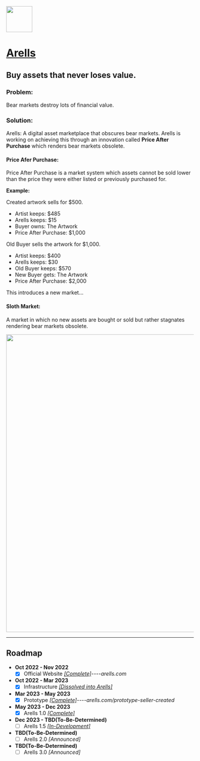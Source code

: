 <img src="https://github.com/Ecare-Exchange/Arells/blob/main/Art/General/Arells-Icon-Ebony.png" width="70px"> 

# [Arells](https://arells.com)
## Buy assets that never loses value.

### Problem:
Bear markets destroy lots of financial value.

### Solution:
Arells: A digital asset marketplace that obscures bear markets. Arells is working on achieving this through an innovation called **Price After Purchase** which renders bear markets obsolete.

#### Price Afer Purchase:
Price After Purchase is a market system which assets cannot be sold lower than the price they were either listed or previously purchased for.

**Example:**

Created artwork sells for $500.
- Artist keeps: $485
- Arells keeps: $15
- Buyer owns: The Artwork
- Price After Purchase: $1,000

Old Buyer sells the artwork for $1,000.
- Artist keeps: $400
- Arells keeps: $30
- Old Buyer keeps: $570
- New Buyer gets: The Artwork
- Price After Purchase: $2,000

This introduces a new market…

#### Sloth Market:

A market in which no new assets are bought or sold but rather stagnates rendering bear markets obsolete.

<img src="https://github.com/Art-Sells/Arells/assets/51394348/49591992-3d46-4200-80c6-b0656d741c1c" width="800px"> 

_______________________________________________________________________

## Roadmap

- **Oct 2022 - Nov 2022**
  - [X] Official Website *[[Complete]](https://arells.com)*----*arells.com* 

- **Oct 2022 - Mar 2023**
   - [X] Infrastructure *[[Dissolved into Arells]](https://github.com/Ecare-Exchange/infrastructure)*

- **Mar 2023 - May 2023**
  - [X] Prototype *[[Complete]](https://arells.com/prototype-seller-created)*----*arells.com/prototype-seller-created*
 
- **May 2023 - Dec 2023**
  - [X] Arells 1.0 *[[Complete]](https://arells.com)*
 
- **Dec 2023 - TBD(To-Be-Determined)**
  - [ ] Arells 1.5 *[[In-Development]](https://github.com/Art-Sells/Arells/blob/test/Build-Notes.md)*
 
- **TBD(To-Be-Determined)**
  - [ ] Arells 2.0 *[Announced]*
 
- **TBD(To-Be-Determined)**
  - [ ] Arells 3.0 *[Announced]*
